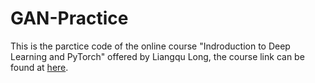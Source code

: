 # GAN-Practice
This is the parctice code of the online course "Indroduction to Deep Learning and PyTorch" offered by Liangqu Long, the course link can be found at [here](https://www.bilibili.com/video/BV17Z4y1T7sz?p=130).
